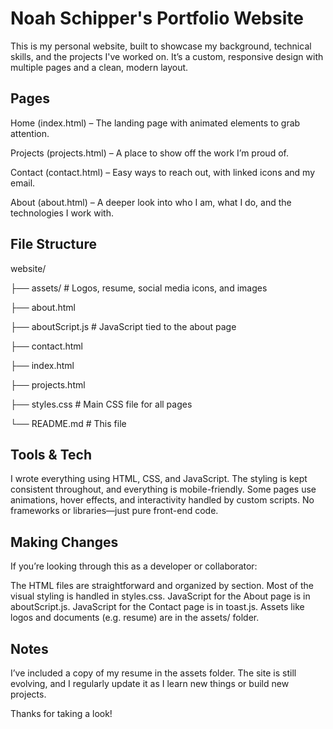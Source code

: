 # Noah Schipper's Portfolio Website

This is my personal website, built to showcase my background, technical skills, and the projects I've worked on. It’s a custom, responsive design with multiple pages and a clean, modern layout.

## Pages

Home (index.html) – The landing page with animated elements to grab attention.

Projects (projects.html) – A place to show off the work I’m proud of.

Contact (contact.html) – Easy ways to reach out, with linked icons and my email.

About (about.html) – A deeper look into who I am, what I do, and the technologies I work with.

## File Structure

website/

├── assets/ # Logos, resume, social media icons, and images

├── about.html

├── aboutScript.js # JavaScript tied to the about page

├── contact.html

├── index.html

├── projects.html

├── styles.css # Main CSS file for all pages

└── README.md # This file

## Tools & Tech

I wrote everything using HTML, CSS, and JavaScript. The styling is kept consistent throughout, and everything is mobile-friendly. Some pages use animations, hover effects, and interactivity handled by custom scripts. No frameworks or libraries—just pure front-end code.

## Making Changes

If you’re looking through this as a developer or collaborator:

The HTML files are straightforward and organized by section.
Most of the visual styling is handled in styles.css.
JavaScript for the About page is in aboutScript.js.
JavaScript for the Contact page is in toast.js.
Assets like logos and documents (e.g. resume) are in the assets/ folder.

## Notes
I’ve included a copy of my resume in the assets folder. The site is still evolving, and I regularly update it as I learn new things or build new projects.

Thanks for taking a look!
